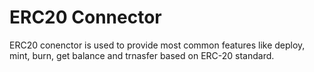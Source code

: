 # ERC20 Connector

ERC20 conenctor is used to provide most common features like deploy, mint, burn, get balance and trnasfer based on ERC-20 standard.
